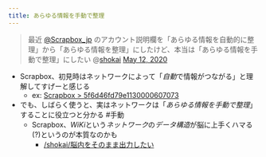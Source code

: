 ```yaml
---
title: あらゆる情報を手動で整理
---
```



 > 
 > 最近 [@Scrapbox_jp](https://twitter.com/Scrapbox_jp?ref_src=twsrc%5Etfw)  のアカウント説明欄を「あらゆる情報を自動的に整理」から「あらゆる情報を整理」にしたけど、本当は「あらゆる情報を手動で整理」にしたい
 > @[shokai](shokai.md) [May 12, 2020](https://twitter.com/shokai/status/1260126925399314434?ref_src=twsrc%5Etfw)

* Scrapbox、初見時はネットワークによって「*自動*で情報がつながる」と理解してすげーと感じる
  * ex: [Scrapbox > 5f6d46fd79e1130000607073](Scrapbox.md#5f6d46fd79e1130000607073)
* でも、しばらく使うと、実はネットワークは「*あらゆる情報を手動で整理*」することに役立つと分かる #手動
  * Scrapbox、*WiKi*という*ネットワーク*の*データ構造*が脳に上手くハマる(?)というのが本質なのかも
    * [/shokai/脳内をそのまま出力したい](https://scrapbox.io/shokai/脳内をそのまま出力したい)
